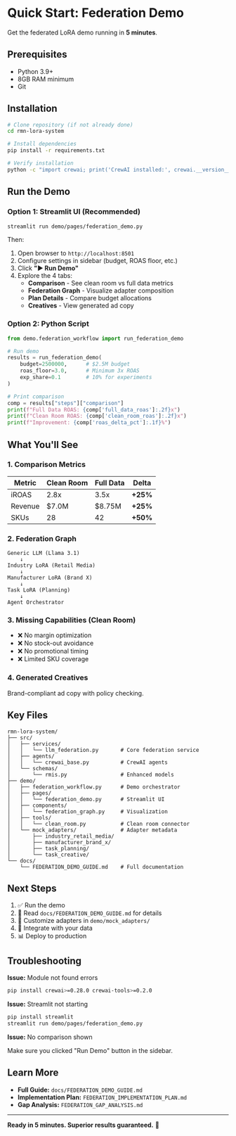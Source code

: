 # Quick Start: Federation Demo

Get the federated LoRA demo running in **5 minutes**.

## Prerequisites

- Python 3.9+
- 8GB RAM minimum
- Git

## Installation

```bash
# Clone repository (if not already done)
cd rmn-lora-system

# Install dependencies
pip install -r requirements.txt

# Verify installation
python -c "import crewai; print('CrewAI installed:', crewai.__version__)"
```

## Run the Demo

### Option 1: Streamlit UI (Recommended)

```bash
streamlit run demo/pages/federation_demo.py
```

Then:
1. Open browser to `http://localhost:8501`
2. Configure settings in sidebar (budget, ROAS floor, etc.)
3. Click **"▶️ Run Demo"**
4. Explore the 4 tabs:
   - **Comparison** - See clean room vs full data metrics
   - **Federation Graph** - Visualize adapter composition
   - **Plan Details** - Compare budget allocations
   - **Creatives** - View generated ad copy

### Option 2: Python Script

```python
from demo.federation_workflow import run_federation_demo

# Run demo
results = run_federation_demo(
    budget=2500000,      # $2.5M budget
    roas_floor=3.0,      # Minimum 3x ROAS
    exp_share=0.1        # 10% for experiments
)

# Print comparison
comp = results["steps"]["comparison"]
print(f"Full Data ROAS: {comp['full_data_roas']:.2f}x")
print(f"Clean Room ROAS: {comp['clean_room_roas']:.2f}x")
print(f"Improvement: {comp['roas_delta_pct']:.1f}%")
```

## What You'll See

### 1. Comparison Metrics

| Metric | Clean Room | Full Data | Delta |
|--------|-----------|-----------|-------|
| iROAS | 2.8x | 3.5x | **+25%** |
| Revenue | $7.0M | $8.75M | **+25%** |
| SKUs | 28 | 42 | **+50%** |

### 2. Federation Graph

```
Generic LLM (Llama 3.1)
    ↓
Industry LoRA (Retail Media)
    ↓
Manufacturer LoRA (Brand X)
    ↓
Task LoRA (Planning)
    ↓
Agent Orchestrator
```

### 3. Missing Capabilities (Clean Room)

- ❌ No margin optimization
- ❌ No stock-out avoidance
- ❌ No promotional timing
- ❌ Limited SKU coverage

### 4. Generated Creatives

Brand-compliant ad copy with policy checking.

## Key Files

```
rmn-lora-system/
├── src/
│   ├── services/
│   │   └── llm_federation.py       # Core federation service
│   ├── agents/
│   │   └── crewai_base.py          # CrewAI agents
│   └── schemas/
│       └── rmis.py                 # Enhanced models
├── demo/
│   ├── federation_workflow.py      # Demo orchestrator
│   ├── pages/
│   │   └── federation_demo.py      # Streamlit UI
│   ├── components/
│   │   └── federation_graph.py     # Visualization
│   ├── tools/
│   │   └── clean_room.py           # Clean room connector
│   └── mock_adapters/              # Adapter metadata
│       ├── industry_retail_media/
│       ├── manufacturer_brand_x/
│       ├── task_planning/
│       └── task_creative/
└── docs/
    └── FEDERATION_DEMO_GUIDE.md    # Full documentation
```

## Next Steps

1. ✅ Run the demo
2. 📖 Read `docs/FEDERATION_DEMO_GUIDE.md` for details
3. 🔧 Customize adapters in `demo/mock_adapters/`
4. 🚀 Integrate with your data
5. 📊 Deploy to production

## Troubleshooting

**Issue:** Module not found errors

```bash
pip install crewai>=0.28.0 crewai-tools>=0.2.0
```

**Issue:** Streamlit not starting

```bash
pip install streamlit
streamlit run demo/pages/federation_demo.py
```

**Issue:** No comparison shown

Make sure you clicked "Run Demo" button in the sidebar.

## Learn More

- **Full Guide:** `docs/FEDERATION_DEMO_GUIDE.md`
- **Implementation Plan:** `FEDERATION_IMPLEMENTATION_PLAN.md`
- **Gap Analysis:** `FEDERATION_GAP_ANALYSIS.md`

---

**Ready in 5 minutes. Superior results guaranteed.** 🚀
